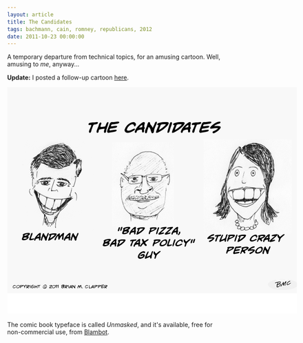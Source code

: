 ```yaml
---
layout: article
title: The Candidates
tags: bachmann, cain, romney, republicans, 2012
date: 2011-10-23 00:00:00
---
```


A temporary departure from technical topics, for an amusing cartoon.
Well, amusing to _me_, anyway...

**Update:** I posted a follow-up cartoon [here](/id/121/).

<div markdown="1" style="float: center; width: 673px !important" class="image-container">
<img src="candidates-2012.png" width="673" height="525"><br clear="all"/>
</div>

The comic book typeface is called *Unmasked*, and it's available, free for
non-commercial use, from [Blambot](http://www.blambot.com/).
